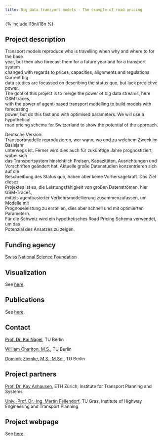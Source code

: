 ```yaml
---
title: Big data transport models - The example of road pricing
---
```


{% include i18n/i18n %}

<div class="invert-images" markdown=1>

## Project description

Transport models reproduce who is travelling when why and where to for the base  
year, but then also forecast them for a future year and for a transport system  
changed with regards to prices, capacities, alignments and regulations. Current big  
data studies are focussed on describing the status quo, but lack predictive power.  
The goal of this project is to merge the power of big data streams, here GSM traces,  
with the power of agent-based transport modelling to build models with forecasting  
power, but do this fast and with optimised parameters. We will use a hypothetical  
road pricing scheme for Switzerland to show the potential of the approach.  
  
Deutsche Version:  
Transportmodelle reproduzieren, wer wann, wo und zu welchem Zweck im Basisjahr  
unterwegs ist. Ferner wird dies auch für zukünftige Jahre prognostiziert, wobei sich  
das Transportsystem hinsichtlich Preisen, Kapazitäten, Ausrichtungen und  
Vorschriften geändert hat. Aktuelle große Datenstudien konzentrieren sich auf die  
Beschreibung des Status quo, haben aber keine Vorhersagekraft. Das Ziel dieses  
Projektes ist es, die Leistungsfähigkeit von großen Datenströmen, hier GSM-Traces,  
mittels agentbasierter Verkehrsmodellierung zusammenzufassen, um Modelle mit  
Prognoseleistung zu erstellen, dies aber schnell und mit optimierten Parametern.  
Für die Schweiz wird ein hypothetisches Road Pricing Schema verwendet, um das  
Potenzial des Ansatzes zu zeigen.

## Funding agency

[Swiss National Science Foundation](http://www.snf.ch/en/Pages/default.aspx)  
  

## Visualization

See [here](https://vsp-snf.surge.sh/).

## Publications

See [here](https://vsp.berlin/publications/).

## Contact

[Prof. Dr. Kai Nagel](https://www.tu.berlin/vsp/team), TU Berlin

[William Charlton, M.S.](https://www.tu.berlin/vsp/team), TU Berlin

[Dominik Ziemke, M.S., M.Sc.](https://www.tu.berlin/vsp/team), TU Berlin

## Project partners

[Prof. Dr. Kay Axhausen](https://www.ivt.ethz.ch/en/people/profile.kay-axhausen.html), ETH Zürich, Institute for Transport Planning and Systems

[Univ.-Prof. Dr.-Ing. Martin Fellendorf](https://www.tugraz.at/en/institutes/isv/institute/team/), TU Graz, Institute of Highway Engineering and Transport Planning

## Project webpage

See [here](http://www.nrp75.ch/en/projects/module-3-applications/project-axhausen).